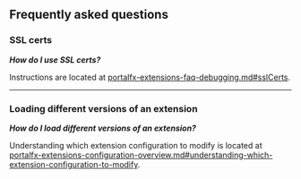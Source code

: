 <a name="frequently-asked-questions"></a>
## Frequently asked questions

<a name="frequently-asked-questions-ssl-certs"></a>
### SSL certs

***How do I use SSL certs?***

Instructions are located at [portalfx-extensions-faq-debugging.md#sslCerts](portalfx-extensions-faq-debugging.md#sslCerts).

* * *

<a name="frequently-asked-questions-loading-different-versions-of-an-extension"></a>
### Loading different versions of an extension

***How do I load different versions of an extension?***

Understanding which extension configuration to modify is located at [portalfx-extensions-configuration-overview.md#understanding-which-extension-configuration-to-modify](portalfx-extensions-configuration-overview.md#understanding-which-extension-configuration-to-modify).


